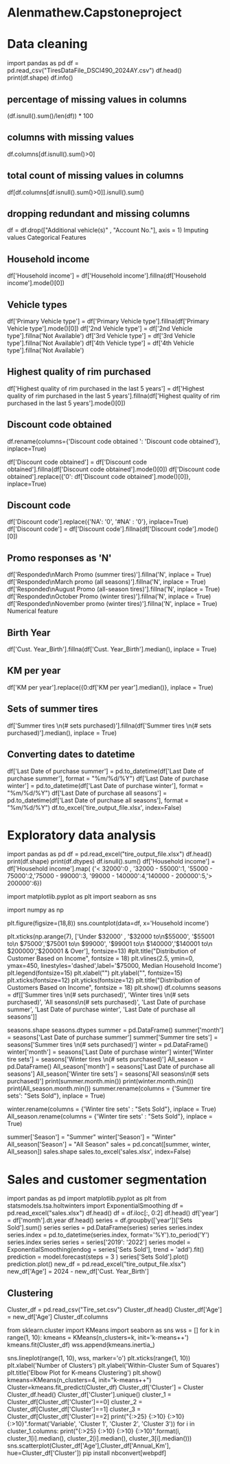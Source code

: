 # Alenmathew.Capstoneproject
# Data cleaning
import pandas as pd
df = pd.read_csv("TiresDataFile_DSCI490_2024AY.csv") df.head()
print(df.shape)
df.info()
## percentage of missing values in columns

(df.isnull().sum()/len(df)) * 100
## columns with missing values
df.columns[df.isnull().sum()>0]
## total count of missing values in columns
df[df.columns[df.isnull().sum()>0]].isnull().sum()
## dropping redundant and missing columns
df = df.drop(["Additional vehicle(s)" , "Account No."], axis = 1)
Imputing values
Categorical Features
## Household income
df['Household income'] = df['Household income'].fillna(df['Household income'].mode()[0])
## Vehicle types
df['Primary Vehicle type'] = df['Primary Vehicle type'].fillna(df['Primary Vehicle type'].mode()[0]) df['2nd Vehicle type'] = df['2nd Vehicle type'].fillna('Not Available')
df['3rd Vehicle type'] = df['3rd Vehicle type'].fillna('Not Available')
df['4th Vehicle type'] = df['4th Vehicle type'].fillna('Not Available')
## Highest quality of rim purchased

df['Highest quality of rim purchased in the last 5 years'] = df['Highest quality of rim purchased in the last 5 years'].fillna(df['Highest quality of rim purchased in the last 5 years'].mode()[0])
## Discount code obtained

df.rename(columns={'Discount code obtained ': 'Discount code obtained'}, inplace=True)

df['Discount code obtained'] = df['Discount code obtained'].fillna(df['Discount code obtained'].mode()[0]) df['Discount code obtained'].replace({'0': df['Discount code obtained'].mode()[0]}, inplace=True)
## Discount code
df['Discount code'].replace({'NA': '0', '#NA' : '0'}, inplace=True) df['Discount code'] = df['Discount code'].fillna(df['Discount code'].mode()[0])
## Promo responses as 'N'

df['Responded\nMarch Promo (summer tires)'].fillna('N', inplace = True) df['Responded\nMarch promo (all seasons)'].fillna('N', inplace = True) df['Responded\nAugust Promo (all-season tires)'].fillna('N', inplace = True) df['Responded\nOctober Promo (winter tires)'].fillna('N', inplace = True) df['Responded\nNovember promo (winter tires)'].fillna('N', inplace = True)
Numerical feature
## Birth Year
df['Cust. Year_Birth'].fillna(df['Cust. Year_Birth'].median(), inplace = True)
## KM per year
df['KM per year'].replace({0:df['KM per year'].median()}, inplace = True)
## Sets of summer tires

df['Summer tires \n(# sets purchased)'].fillna(df['Summer tires \n(# sets purchased)'].median(), inplace = True)
## Converting dates to datetime

df['Last Date of purchase summer'] = pd.to_datetime(df['Last Date of purchase summer'], format = "%m/%d/%Y") df['Last Date of purchase winter'] = pd.to_datetime(df['Last Date of purchase winter'], format = "%m/%d/%Y") df['Last Date of purchase all seasons'] = pd.to_datetime(df['Last Date of purchase all seasons'], format = "%m/%d/%Y")
df.to_excel('tire_output_file.xlsx', index=False)

# Exploratory data analysis
import pandas as pd
df = pd.read_excel("tire_output_file.xlsx")
df.head()
print(df.shape) 
print(df.dtypes)
df.isnull().sum()
df['Household income'] = df['Household income'].map(
{'< 32000':0 , '32000 - 55000':1, '55000 - 75000':2,'75000 - 99000':3,
'99000 - 140000':4,'140000 - 200000':5,'> 200000':6})

import matplotlib.pyplot as plt
import seaborn as sns

import numpy as np

plt.figure(figsize=(18,8)) sns.countplot(data=df, x='Household income')

plt.xticks(np.arange(7),
['Under \$32000' , '\$32000 to\n\$55000', '\$55001 to\n \$75000','\$75001 to\n \$99000', '\$99001 to\n \$140000','\$140001 to\n \$200000','\$200001 & Over'],
fontsize=13)
#plt.title("Distribution of Customer Based on Income", fontsize = 18)
plt.vlines(2.5, ymin=0, ymax=450, linestyles='dashed',label='$75000, Median Household Income') plt.legend(fontsize=15)
plt.xlabel("") plt.ylabel("", fontsize=15) plt.xticks(fontsize=12) plt.yticks(fontsize=12)
plt.title("Distribution of Customers Based on Income", fontsize = 18) plt.show()
df.columns
seasons = df[['Summer tires \n(# sets purchased)',
'Winter tires \n(# sets purchased)', 'All seasons\n(# sets purchased)', 'Last Date of purchase summer', 'Last Date of purchase winter',
'Last Date of purchase all seasons']]

seasons.shape
seasons.dtypes
summer = pd.DataFrame()
summer['month'] = seasons['Last Date of purchase summer']
summer['Summer tire sets'] = seasons['Summer tires \n(# sets purchased)']
winter = pd.DataFrame()
winter['month'] = seasons['Last Date of purchase winter']
winter['Winter tire sets'] = seasons['Winter tires \n(# sets purchased)']
All_season = pd.DataFrame()
All_season['month'] = seasons['Last Date of purchase all seasons'] 
All_season['Winter tire sets'] = seasons['All seasons\n(# sets purchased)']
print(summer.month.min()) print(winter.month.min()) 
print(All_season.month.min())
summer.rename(columns = {'Summer tire sets': "Sets Sold"}, inplace = True)

winter.rename(columns = {'Winter tire sets' : "Sets Sold"}, inplace = True)
All_season.rename(columns = {'Winter tire sets' : "Sets Sold"}, inplace = True)

summer['Season'] = "Summer" 
winter['Season'] = "Winter" 
All_season['Season'] = "All Season"
sales = pd.concat([summer, winter, All_season])
sales.shape
sales.to_excel('sales.xlsx', index=False)

# Sales and customer segmentation
import pandas as pd
import matplotlib.pyplot as plt
from statsmodels.tsa.holtwinters import ExponentialSmoothing
df = pd.read_excel("sales.xlsx") 
df.head()
df = df.iloc[:, 0:2] 
df.head()
df['year'] = df['month'].dt.year
df.head()
series = df.groupby(['year'])['Sets Sold'].sum() 
series
series = pd.DataFrame(series) 
series
series.index
series.index = pd.to_datetime(series.index, format='%Y').to_period('Y')
series.index
series
series = series['2019': '2022'] series
model = ExponentialSmoothing(endog = series['Sets Sold'], trend = 'add').fit()
prediction = model.forecast(steps = 3 )
series['Sets Sold'].plot() prediction.plot()
new_df = pd.read_excel("tire_output_file.xlsx")
new_df['Age'] = 2024 - new_df['Cust. Year_Birth']
## Clustering
Cluster_df = pd.read_csv("Tire_set.csv") Cluster_df.head()
Cluster_df['Age'] = new_df['Age']
Cluster_df.columns

from sklearn.cluster import KMeans
import seaborn as sns wss = []
for k in range(1, 10):
kmeans = KMeans(n_clusters=k, init='k-means++') kmeans.fit(Cluster_df) wss.append(kmeans.inertia_)

sns.lineplot(range(1, 10), wss, marker='o') plt.xticks(range(1, 10))
plt.xlabel('Number of Clusters') plt.ylabel('Within-Cluster Sum of Squares') plt.title('Elbow Plot for K-means Clustering') plt.show()
kmeans=KMeans(n_clusters=4, init="k-means++") 
Cluster=kmeans.fit_predict(Cluster_df) 
Cluster_df['Cluster'] = Cluster
Cluster_df.head()
Cluster_df['Cluster'].unique()
cluster_1 = Cluster_df[Cluster_df['Cluster']==0] 
cluster_2 = Cluster_df[Cluster_df['Cluster']==1] 
cluster_3 = Cluster_df[Cluster_df['Cluster']==2]
print("{:>25} {:>10} {:>10} {:>10}".format('Variable', 'Cluster 1', 'Cluster 2', 'Cluster 3'))
for i in cluster_1.columns:
print("{:>25} {:>10} {:>10} {:>10}".format(i, cluster_1[i].median(), cluster_2[i].median(), cluster_3[i].median()))
sns.scatterplot(Cluster_df['Age'],Cluster_df['Annual_Km'], hue=Cluster_df['Cluster'])
pip install nbconvert[webpdf]

